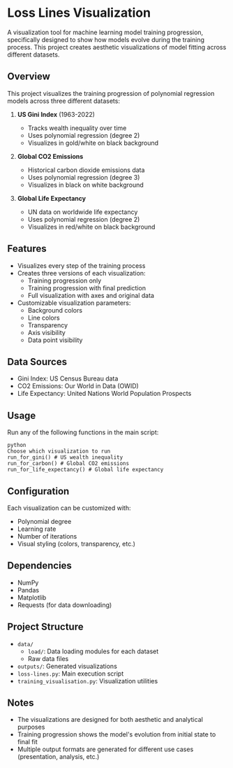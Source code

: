 # Loss Lines Visualization

A visualization tool for machine learning model training progression, specifically designed to show how models evolve during the training process. This project creates aesthetic visualizations of model fitting across different datasets.

## Overview

This project visualizes the training progression of polynomial regression models across three different datasets:

1. **US Gini Index** (1963-2022)
   - Tracks wealth inequality over time
   - Uses polynomial regression (degree 2)
   - Visualizes in gold/white on black background

2. **Global CO2 Emissions**
   - Historical carbon dioxide emissions data
   - Uses polynomial regression (degree 3)
   - Visualizes in black on white background

3. **Global Life Expectancy**
   - UN data on worldwide life expectancy
   - Uses polynomial regression (degree 2)
   - Visualizes in red/white on black background

## Features

- Visualizes every step of the training process
- Creates three versions of each visualization:
  - Training progression only
  - Training progression with final prediction
  - Full visualization with axes and original data
- Customizable visualization parameters:
  - Background colors
  - Line colors
  - Transparency
  - Axis visibility
  - Data point visibility

## Data Sources

- Gini Index: US Census Bureau data
- CO2 Emissions: Our World in Data (OWID)
- Life Expectancy: United Nations World Population Prospects

## Usage

Run any of the following functions in the main script:


```
python
Choose which visualization to run
run_for_gini() # US wealth inequality
run_for_carbon() # Global CO2 emissions
run_for_life_expectancy() # Global life expectancy
```


## Configuration

Each visualization can be customized with:
- Polynomial degree
- Learning rate
- Number of iterations
- Visual styling (colors, transparency, etc.)

## Dependencies

- NumPy
- Pandas
- Matplotlib
- Requests (for data downloading)

## Project Structure

- `data/`
  - `load/`: Data loading modules for each dataset
  - Raw data files
- `outputs/`: Generated visualizations
- `loss-lines.py`: Main execution script
- `training_visualisation.py`: Visualization utilities

## Notes

- The visualizations are designed for both aesthetic and analytical purposes
- Training progression shows the model's evolution from initial state to final fit
- Multiple output formats are generated for different use cases (presentation, analysis, etc.)
